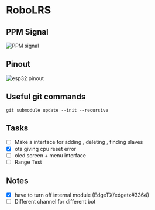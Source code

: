# RoboLRS

## PPM Signal

![PPM signal](https://europe1.discourse-cdn.com/arduino/original/4X/3/b/2/3b2cda0ed5446572945fcb76ed7ff628b01a473a.gif)

## Pinout

![esp32 pinout](https://i0.wp.com/randomnerdtutorials.com/wp-content/uploads/2018/08/ESP32-DOIT-DEVKIT-V1-Board-Pinout-30-GPIOs-Copy.png?quality=100&strip=all&ssl=1)

## Useful git commands

`git submodule update --init --recursive`

## Tasks

- [ ] Make a interface for adding , deleting , finding slaves
- [x] ota giving cpu reset error
- [ ] oled screen + menu interface
- [ ] Range Test

## Notes

- [x] have to turn off internal module (EdgeTX/edgetx#3364)
- [ ] Different channel for different bot
